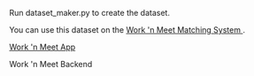 Run dataset_maker.py to create the dataset.

You can use this dataset on the [Work 'n Meet Matching System ](https://github.com/BerkeWest/WnM-Matching-Algorithm).

[Work 'n Meet App](https://github.com/BerkeWest/Work-n-Meet)

Work 'n Meet Backend
